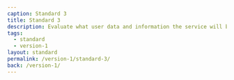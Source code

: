 ```yaml
---
caption: Standard 3
title: Standard 3
description: Evaluate what user data and information the service will be providing or storing, and address the security level, legal responsibilities, and risks associated with the service (consulting with experts where appropriate).
tags:
  - standard
  - version-1
layout: standard
permalink: /version-1/standard-3/
back: /version-1/
---
```

